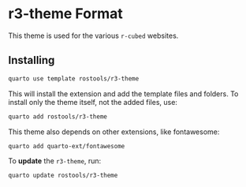 # r3-theme Format

This theme is used for the various `r-cubed` websites.

## Installing

``` bash
quarto use template rostools/r3-theme
```

This will install the extension and add the template files and folders.
To install only the theme itself, not the added files, use:

``` bash
quarto add rostools/r3-theme
```

This theme also depends on other extensions, like fontawesome:

``` bash
quarto add quarto-ext/fontawesome
```

To **update** the `r3-theme`, run:

``` bash
quarto update rostools/r3-theme
```

